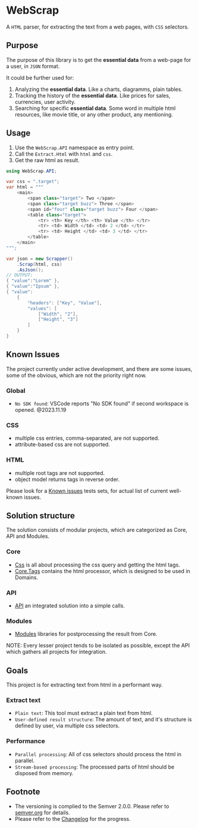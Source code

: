 # WebScrap

A `HTML` parser, for extracting the text from a web pages, with `CSS` selectors.

## Purpose

The purpose of this library is to get the **essential data** from a web-page for a user, in `JSON` format.

It could be further used for:
1. Analyzing the **essential data**. Like a charts, diagramms, plain tables.
2. Tracking the history of the **essential data**. Like prices for sales, currencies, user activity.
3. Searching for specific **essential data**. Some word in multiple html resources, like movie title, or any other product, any mentioning.

## Usage

1. Use the `WebScrap.API` namespace as entry point.
1. Call the `Extract.Html` with `html` and `css`.
1. Get the raw html as result.

```csharp
using WebScrap.API;

var css = ".target";
var html = """
    <main>
        <span class="target"> Two </span>
        <span class="target buzz"> Three </span>
        <span id="four" class="target buzz"> Four </span>
        <table class="target">
            <tr> <th> Key </th> <th> Value </th> </tr>
            <tr> <td> Width </td> <td> 2 </td> </tr>
            <tr> <td> Height </td> <td> 3 </td> </tr>
        </table>
    </main>
""";

var json = new Scrapper()
    .Scrap(html, css)
    .AsJson();
// OUTPUT:
{ "value":"Lorem" },
{ "value":"Ipsum" },
{ "value": 
    {
        "headers": ["Key", "Value"],
        "values": [
            ["Width", "2"],
            ["Height", "3"]
        ]
    }
}
```

## Known Issues

The project currently under active development, and there are some issues, some of the obvious, which are not the priority right now.

### Global
- `No SDK found`: VSCode reports "No SDK found" if second workspace is opened. @2023.11.19

### CSS
- multiple css entries, comma-separated, are not supported.
- attribute-based css are not supported.

### HTML
- multiple root tags are not supported.
- object model returns tags in reverse order.

Please look for a [Known issues](https://github.com/search?q=repo%3AAlex-Kozachenko%2FWebScrap+KnownIssues.cs&type=code) tests sets, for actual list of current well-known issues.

## Solution structure

The solution consists of modular projects, which are categorized as Core, API and Modules.

### Core

- [Css](./Css/) is all about processing the css query and getting the html tags.
- [Core.Tags](./Core.Tags/) contains the html processor, which is designed to be used in Domains.

### API

- [API](./Api) an integrated solution into a simple calls.

### Modules

- [Modules](./Modules) libraries for postprocessing the result from Core.

NOTE: Every lesser project tends to be isolated as possible, except the API which gathers all projects for integration.

## Goals

This project is for extracting text from html in a performant way.

### Extract text

* `Plain text`: This tool must extract a plain text from html.
* `User-defined result structure`: The amount of text, and it's structure is defined by user, via multiple css selectors.

### Performance

- `Parallel processing`: All of css selectors should process the html in parallel.
- `Stream-based processing`: The processed parts of html should be disposed from memory.

## Footnote

- The versioning is complied to the Semver 2.0.0. Please refer to [semver.org](https://semver.org/) for details.
- Please refer to the [Changelog](./Changelog.md) for the progress.